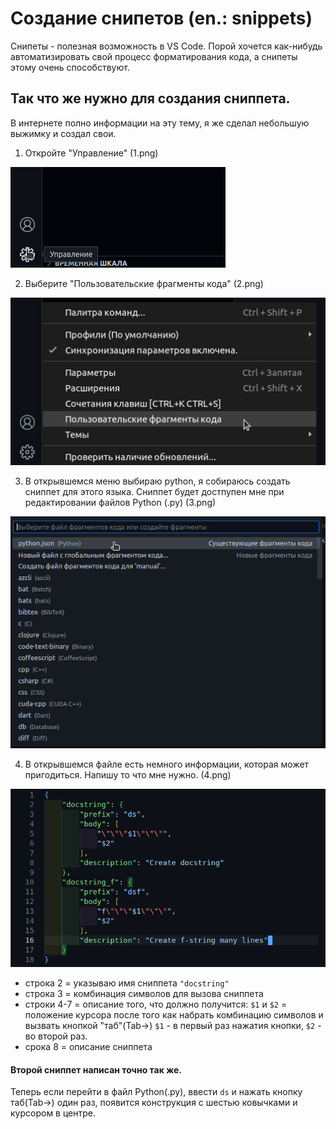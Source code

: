 # Создание снипетов (en.: snippets)
Снипеты - полезная возможность в VS Code.
Порой хочется как-нибудь автоматизировать свой процесс форматирования кода,
а снипеты этому очень способствуют.

## Так что же нужно для создания сниппета.
В интернете полно информации на эту тему, я же сделал небольшую выжимку и создал свои.

1. Откройте "Управление" (1.png)

![](/01-man-snippets/1.png)

2. Выберите "Пользовательские фрагменты кода" (2.png)

![](/01-man-snippets/2.png)

3. В открывшемся меню выбираю python, я собираюсь создать сниппет для этого языка. Сниппет будет достпупен мне при редактировании файлов Python (.py) (3.png)

![](/01-man-snippets/3.png)

4. В открывшемся файле есть немного информации, которая может пригодиться. Напишу то что мне нужно. (4.png)

![](/01-man-snippets/4.png)

- строка 2 = указываю имя сниппета  `"docstring"`
- строка 3 = комбинация символов для вызова сниппета
- строки 4-7 = описание того, что должно получится:
 `$1` и `$2` = положение курсора после того как набрать комбинацию символов и вызвать кнопкой "таб"(Tab->) `$1` - в первый раз нажатия кнопки, `$2` - во второй раз.
- срока 8 = описание сниппета

#### Второй сниппет написан точно так же.

Теперь если перейти в файл Python(.py), ввести `ds` и нажать кнопку таб(Tab->) один раз, появится конструкция с шестью ковычками и курсором в центре.